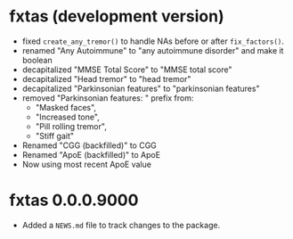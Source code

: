 # fxtas (development version)

* fixed `create_any_tremor()` to handle NAs before or after `fix_factors()`.
* renamed "Any Autoimmune" to "any autoimmune disorder" and make it boolean
* decapitalized "MMSE Total Score" to "MMSE total score"
* decapitalized "Head tremor" to "head tremor"
* decapitalized "Parkinsonian features" to "parkinsonian features"
* removed "Parkinsonian features: " prefix from:
  - "Masked faces",
  - "Increased tone",
  - "Pill rolling tremor",
  - "Stiff gait"
* Renamed "CGG (backfilled)" to CGG
* Renamed "ApoE (backfilled)" to ApoE
* Now using most recent ApoE value

# fxtas 0.0.0.9000

* Added a `NEWS.md` file to track changes to the package.
